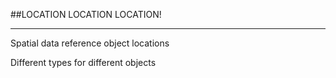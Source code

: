 ##LOCATION LOCATION LOCATION!

----

Spatial data reference object locations

Different types for different objects
